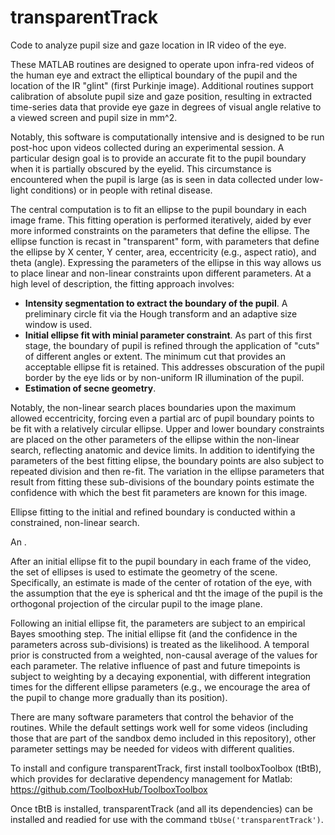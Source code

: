 # transparentTrack
Code to analyze pupil size and gaze location in IR video of the eye.

These MATLAB routines are designed to operate upon infra-red videos of the human eye and extract the elliptical boundary of the pupil and the location of the IR "glint" (first Purkinje image). Additional routines support calibration of absolute pupil size and gaze position, resulting in extracted time-series data that provide eye gaze in degrees of visual angle relative to a viewed screen and pupil size in mm^2.

Notably, this software is computationally intensive and is designed to be run post-hoc upon videos collected during an experimental session. A particular design goal is to provide an accurate fit to the pupil boundary when it is partially obscured by the eyelid. This circumstance is encountered when the pupil is large (as is seen in data collected under low-light conditions) or in people with retinal disease.

The central computation is to fit an ellipse to the pupil boundary in each image frame. This fitting operation is performed iteratively, aided by ever more informed constraints on the parameters that define the ellipse. The ellipse function is recast in "transparent" form, with parameters that define the ellipse by X center, Y center, area, eccentricity (e.g., aspect ratio), and theta (angle). Expressing the parameters of the ellipse in this way allows us to place linear and non-linear constraints upon different parameters. At a high level of description, the fitting approach involves:

- **Intensity segmentation to extract the boundary of the pupil**. A preliminary circle fit via the Hough transform and an adaptive size window is used.
- **Initial ellipse fit with minial parameter constraint**. As part of this first stage, the boundary of pupil is refined through the application of "cuts" of different angles or extent. The minimum cut that provides an acceptable ellipse fit is retained. This addresses obscuration of the pupil border by the eye lids or by non-uniform IR illumination of the pupil.
- **Estimation of secne geometry**. 




Notably, the non-linear search places boundaries upon the maximum allowed eccentricity, forcing even a partial arc of pupil boundary points to be fit with a relatively circular ellipse. Upper and lower boundary constraints are placed on the other parameters of the ellipse within the non-linear search, reflecting anatomic and device limits. In addition to identifying the parameters of the best fitting elipse, the boundary points are also subject to repeated division and then re-fit. The variation in the ellipse parameters that result from fitting these sub-divisions of the boundary points estimate the confidence with which the best fit parameters are known for this image.

Ellipse fitting to the initial and refined boundary is conducted within a constrained, non-linear search. 

An . 

After an initial ellipse fit to the pupil boundary in each frame of the video, the set of ellipses is used to estimate the geometry of the scene. Specifically, an estimate is made of the center of rotation of the eye, with the assumption that the eye is spherical and tht the image of the pupil is the orthogonal projection of the circular pupil to the image plane.



Following an initial ellipse fit, the parameters are subject to an empirical Bayes smoothing step. The initial ellipse fit (and the confidence in the parameters across sub-divisions) is treated as the likelihood. A temporal prior is constructed from a weighted, non-causal average of the values for each parameter. The relative influence of past and future timepoints is subject to weighting by a decaying exponential, with different integration times for the different ellipse parameters (e.g., we encourage the area of the pupil to change more gradually than its position).

There are many software parameters that control the behavior of the routines. While the default settings work well for some videos (including those that are part of the sandbox demo included in this repository), other parameter settings may be needed for videos with different qualities.

To install and configure transparentTrack, first install toolboxToolbox (tBtB), which provides for declarative dependency management for Matlab: https://github.com/ToolboxHub/ToolboxToolbox

Once tBtB is installed, transparentTrack (and all its dependencies) can be installed and readied for use with the command `tbUse('transparentTrack')`.
